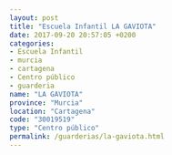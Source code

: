 ```yaml
---
layout: post
title: "Escuela Infantil LA GAVIOTA"
date: 2017-09-20 20:57:05 +0200
categories:
- Escuela Infantil
- murcia
- cartagena
- Centro público
- guarderia
name: "LA GAVIOTA"
province: "Murcia"
location: "Cartagena"
code: "30019519"
type: "Centro público"
permalink: /guarderias/la-gaviota.html
---
```

